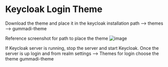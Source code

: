 # Keycloak Login Theme

Download the theme and place it in the keycloak installation path --> themes --> gummadi-theme

Reference screenshot for path to place the theme
![image](https://user-images.githubusercontent.com/16029195/201170083-0ade9735-daa9-440b-9993-42ae491a8c4c.png)

If Keycloak server is running, stop the server and start Keycloak. Once the server is up login and from realm settings --> Themes for login choose the theme gummadi-theme
